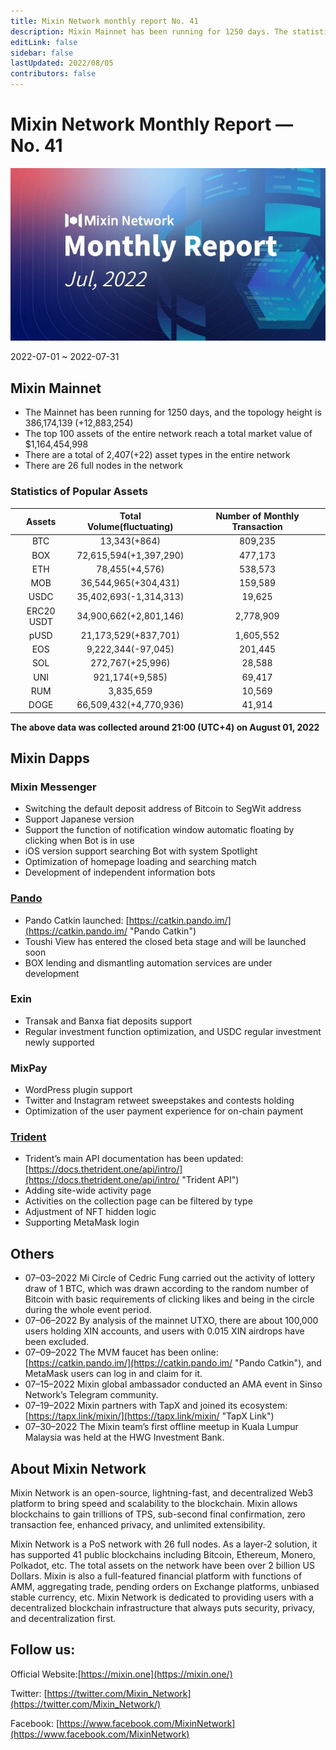 ```yaml
---
title: Mixin Network monthly report No. 41
description: Mixin Mainnet has been running for 1250 days. The statistics of popular assets are listed. Ecosystem development, with Pando, exin, Mixpay, Trident and other events and partnerships.
editLink: false
sidebar: false
lastUpdated: 2022/08/05
contributors: false
---
```

# Mixin Network Monthly Report — No. 41

![monthly-report](./monthly-41.jpeg)

2022-07-01 ~ 2022-07-31

## Mixin Mainnet

- The Mainnet has been running for 1250 days, and the topology height is 386,174,139 (+12,883,254)
- The top 100 assets of the entire network reach a total market value of $1,164,454,998
- There are a total of 2,407(+22) asset types in the entire network
- There are 26 full nodes in the network

### Statistics of Popular Assets

| Assets     | Total Volume(fluctuating) | Number of Monthly Transaction |
|:----------:|:-------------------------:|:-----------------------------:|
| BTC        | 13,343(+864)              | 809,235                       |
| BOX        | 72,615,594(+1,397,290)    | 477,173                       |
| ETH        | 78,455(+4,576)            | 538,573                       |
| MOB        | 36,544,965(+304,431)      | 159,589                       |
| USDC       | 35,402,693(-1,314,313)    | 19,625                        |
| ERC20 USDT | 34,900,662(+2,801,146)    | 2,778,909                     |
| pUSD       | 21,173,529(+837,701)      | 1,605,552                     |
| EOS        | 9,222,344(-97,045)        | 201,445                       |
| SOL        | 272,767(+25,996)          | 28,588                        |
| UNI        | 921,174(+9,585)           | 69,417                        |
| RUM        | 3,835,659                 | 10,569                        |
| DOGE       | 66,509,432(+4,770,936)    | 41,914                        |

  **The above data was collected around 21:00 (UTC+4) on August 01, 2022**

## Mixin Dapps

### Mixin Messenger

- Switching the default deposit address of Bitcoin to SegWit address
- Support Japanese version
- Support the function of notification window automatic floating by clicking when Bot is in use
- iOS version support searching Bot with system Spotlight
- Optimization of homepage loading and searching match
- Development of independent information bots

### [Pando](https://pando.im/)

- Pando Catkin launched: [https://catkin.pando.im/](https://catkin.pando.im/ "Pando Catkin")
- Toushi View has entered the closed beta stage and will be launched soon
- BOX lending and dismantling automation services are under development

### Exin

- Transak and Banxa fiat deposits support
- Regular investment function optimization, and USDC regular investment newly supported

### MixPay

- WordPress plugin support
- Twitter and Instagram retweet sweepstakes and contests holding
- Optimization of the user payment experience for on-chain payment

### [Trident](https://thetrident.one)

- Trident’s main API documentation has been updated: [https://docs.thetrident.one/api/intro/](https://docs.thetrident.one/api/intro/ "Trident API")
- Adding site-wide activity page
- Activities on the collection page can be filtered by type
- Adjustment of NFT hidden logic
- Supporting MetaMask login

## Others

- 07–03–2022
  Mi Circle of Cedric Fung carried out the activity of lottery draw of 1 BTC, which was drawn according to the random number of Bitcoin with basic requirements of clicking likes and being in the circle during the whole event period.
- 07–06–2022
  By analysis of the mainnet UTXO, there are about 100,000 users holding XIN accounts, and users with 0.015 XIN airdrops have been excluded.
- 07–09–2022
  The MVM faucet has been online: [https://catkin.pando.im/](https://catkin.pando.im/ "Pando Catkin"), and MetaMask users can log in and claim for it.
- 07–15–2022
  Mixin global ambassador conducted an AMA event in Sinso Network’s Telegram community.
- 07–19–2022
  Mixin partners with TapX and joined its ecosystem: [https://tapx.link/mixin/](https://tapx.link/mixin/ "TapX Link")
- 07–30–2022
  The Mixin team’s first offline meetup in Kuala Lumpur Malaysia was held at the HWG Investment Bank.
  
## About Mixin Network

Mixin Network is an open-source, lightning-fast, and decentralized Web3 platform to bring speed and scalability to the blockchain. Mixin allows blockchains to gain trillions of TPS, sub-second final confirmation, zero transaction fee, enhanced privacy, and unlimited extensibility.

Mixin Network is a PoS network with 26 full nodes. As a layer-2 solution, it has supported 41 public blockchains including Bitcoin, Ethereum, Monero, Polkadot, etc. The total assets on the network have been over 2 billion US Dollars. Mixin is also a full-featured financial platform with functions of AMM, aggregating trade, pending orders on Exchange platforms, unbiased stable currency, etc. Mixin Network is dedicated to providing users with a decentralized blockchain infrastructure that always puts security, privacy, and decentralization first.

## Follow us:

Official Website:[https://mixin.one](https://mixin.one/)

Twitter: [https://twitter.com/Mixin_Network](https://twitter.com/Mixin_Network/)

Facebook: [https://www.facebook.com/MixinNetwork](https://www.facebook.com/MixinNetwork)
